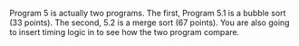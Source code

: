 Program 5 is actually two programs.  The first, Program 5.1 is a bubble sort (33 points).  The second, 5.2 is a merge sort (67 points).  You are also going to insert timing logic in to see how the two program compare.